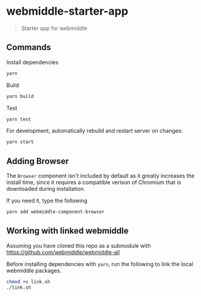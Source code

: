 # webmiddle-starter-app

> Starter app for webmiddle

## Commands

Install dependencies

```sh
yarn
```

Build

```sh
yarn build
```

Test

```sh
yarn test
```

For development, automatically rebuild and restart server on changes:

```sh
yarn start
```


## Adding Browser

The `Browser` component isn't included by default as it greatly increases the install time,
since it requires a compatible verison of Chromium that is downloaded during installation.

If you need it, type the following

```bash
yarn add webmiddle-component-browser
```

## Working with linked webmiddle

Assuming you have cloned this repo as a submodule with https://github.com/webmiddle/webmiddle-all

Before installing dependencies with `yarn`, run the following to link the local webmiddle packages.

```sh
chmod +x link.sh
./link.sh
```
